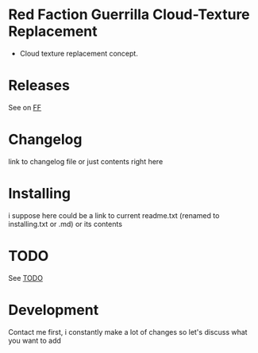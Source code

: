 # Red Faction Guerrilla Cloud-Texture Replacement
- Cloud texture replacement concept.
# Releases
See on [FF](factionfiles.com/path_to_mod)

# Changelog
link to changelog file or just contents right here

# Installing
i suppose here could be a link to current readme.txt (renamed to installing.txt or .md) or its contents

# TODO
See [TODO](todo.txt)

# Development
Contact me first, i constantly make a lot of changes so let's discuss what you want to add
